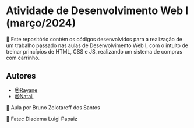 # Atividade de Desenvolvimento Web I (março/2024)

🔎 Este repositório contém os códigos desenvolvidos para a realização de um trabalho passado nas aulas de Desenvolvimento
Web I, com o intuito de treinar princípios de HTML, CSS e JS, realizando um sistema de compras com carrinho.

## Autores

- [@Rayane](https://github.com/RayaneBarrosM)
- [@Natali](https://github.com/nouveauromance)

🔗 Aula por Bruno Zolotareff dos Santos

📍 Fatec Diadema Luigi Papaiz 
